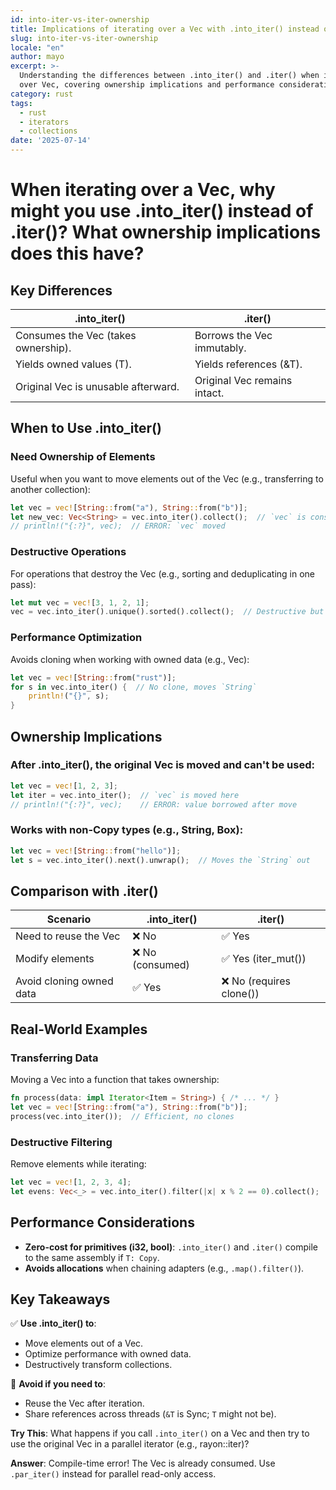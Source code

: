 ```yaml
---
id: into-iter-vs-iter-ownership
title: Implications of iterating over a Vec with .into_iter() instead of .iter()
slug: into-iter-vs-iter-ownership
locale: "en"
author: mayo
excerpt: >-
  Understanding the differences between .into_iter() and .iter() when iterating
  over Vec, covering ownership implications and performance considerations
category: rust
tags:
  - rust
  - iterators
  - collections
date: '2025-07-14'
---
```


# When iterating over a Vec, why might you use .into_iter() instead of .iter()? What ownership implications does this have?

## Key Differences

| .into_iter() | .iter() |
|--------------|---------|
| Consumes the Vec (takes ownership). | Borrows the Vec immutably. |
| Yields owned values (T). | Yields references (&T). |
| Original Vec is unusable afterward. | Original Vec remains intact. |

## When to Use .into_iter()

### Need Ownership of Elements

Useful when you want to move elements out of the Vec (e.g., transferring to another collection):

```rust
let vec = vec![String::from("a"), String::from("b")];
let new_vec: Vec<String> = vec.into_iter().collect();  // `vec` is consumed
// println!("{:?}", vec);  // ERROR: `vec` moved
```

### Destructive Operations

For operations that destroy the Vec (e.g., sorting and deduplicating in one pass):

```rust
let mut vec = vec![3, 1, 2, 1];
vec = vec.into_iter().unique().sorted().collect();  // Destructive but efficient
```

### Performance Optimization

Avoids cloning when working with owned data (e.g., Vec<String>):

```rust
let vec = vec![String::from("rust")];
for s in vec.into_iter() {  // No clone, moves `String`
    println!("{}", s);
}
```

## Ownership Implications

### After .into_iter(), the original Vec is moved and can't be used:

```rust
let vec = vec![1, 2, 3];
let iter = vec.into_iter();  // `vec` is moved here
// println!("{:?}", vec);    // ERROR: value borrowed after move
```

### Works with non-Copy types (e.g., String, Box<T>):

```rust
let vec = vec![String::from("hello")];
let s = vec.into_iter().next().unwrap();  // Moves the `String` out
```

## Comparison with .iter()

| Scenario | .into_iter() | .iter() |
|----------|--------------|---------|
| Need to reuse the Vec | ❌ No | ✅ Yes |
| Modify elements | ❌ No (consumed) | ✅ Yes (iter_mut()) |
| Avoid cloning owned data | ✅ Yes | ❌ No (requires clone()) |

## Real-World Examples

### Transferring Data

Moving a Vec into a function that takes ownership:

```rust
fn process(data: impl Iterator<Item = String>) { /* ... */ }
let vec = vec![String::from("a"), String::from("b")];
process(vec.into_iter());  // Efficient, no clones
```

### Destructive Filtering

Remove elements while iterating:

```rust
let vec = vec![1, 2, 3, 4];
let evens: Vec<_> = vec.into_iter().filter(|x| x % 2 == 0).collect();
```

## Performance Considerations

- **Zero-cost for primitives (i32, bool)**: `.into_iter()` and `.iter()` compile to the same assembly if `T: Copy`.
- **Avoids allocations** when chaining adapters (e.g., `.map().filter()`).

## Key Takeaways

✅ **Use .into_iter() to**:
- Move elements out of a Vec.
- Optimize performance with owned data.
- Destructively transform collections.

🚫 **Avoid if you need to**:
- Reuse the Vec after iteration.
- Share references across threads (`&T` is Sync; `T` might not be).

**Try This**: What happens if you call `.into_iter()` on a Vec and then try to use the original Vec in a parallel iterator (e.g., rayon::iter)?

**Answer**: Compile-time error! The Vec is already consumed. Use `.par_iter()` instead for parallel read-only access.
